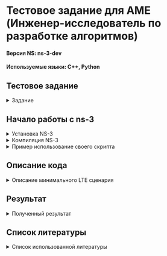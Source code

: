 
# Тестовое задание для AME (Инженер-исследователь по разработке алгоритмов)
#### Версия NS: ns-3-dev
#### Используемые языки: C++, Python

## Тестовое задание
<details><summary>Задание</summary>

**Основное задание**
* Установить NS-3 и скомпилировать.
* С помощью документации NS-3 сделать минимальный LTE сценарий:

    * Есть eNB и два абонента.
    * Траффик Full Buffer (пакеты идут в обе стороны бесконечно).
    * В LTE модуле сконфигурирован планировщик пакетов pf-ff-mac-scheduler.
    * В LTE модуле сконфигурирован вывод ключевых характеристик с Rlc и MAC уровня.
  
* Запустить сценарий и получить вывод ключевых характеристик.

**Основное задание**
Написать скрипт, который по полученному выводу ключевых характеристик с Rlc уровня 
посчитает Throughput в DL и в UL для каждого пользователя отдельно и выведет его на экран.

</details>

## Начало работы с ns-3
<details><summary> Установка NS-3</summary>
  
* Нужно склонировать репозиторй из Github:
```
 git clone https://gitlab.com/nsnam/ns-3-dev.git
 ```

* Перемещаемся в папку с ns-3:
```
cd ns-3-dev
```

</details>

<details><summary>Компиляция NS-3</summary>
  
* Необходимо ввести следующую команду в корневом каталоге для того, чтобы настроить сборку ns-3 с включением примеров  и тестов
```
./ns3 configure --enable-examples --enable-tests
```
* Затем собираем проект ns-3:
```
./ns3 build
```
* После завершения запускаем тесты, чтобы проверить свой билд:
```
 ./test.py
```
</details>

<details><summary> Пример использование своего скрипта</summary>

* Создаем свой файл в папке scratch. Запускаем командой:

```
./ns3 run lte_example
```
</details>

## Описание кода
<details><summary>Описание минимального LTE сценария</summary>

### Конфигурация модели
```
Time simTime = Seconds(10.0);
bool epc = true;
bool disableDl = false;
bool disableUl = false;
```
Этот код устанавливает параметры модели, такие как количество пар узлов, время симуляции, наличие EPC и возможность отключения передачи данных в направлении DL и UL.

### Настройка атрибутов по умолчанию
```
Config::SetDefault("ns3::UdpClient::Interval", TimeValue(MilliSeconds(1)));
Config::SetDefault("ns3::UdpClient::MaxPackets", UintegerValue(1000000));
Config::SetDefault("ns3::LteRlcUm::MaxTxBufferSize", UintegerValue(10 * 1024));
```
Этот код устанавливает некоторые атрибуты по умолчанию для компонентов, таких как UdpClient и LteRlcUm.

### Создание сети LTE
```
Ptr<LteHelper> lteHelper = CreateObject<LteHelper>();
Ptr<PointToPointEpcHelper> epcHelper = CreateObject<PointToPointEpcHelper>();
lteHelper->SetEpcHelper(epcHelper);
lteHelper->SetSchedulerType("ns3::PfFfMacScheduler");
```
Этот код создает объекты LteHelper и PointToPointEpcHelper для управления LTE сетью и эмуляции EPC.

### Создание узлов и установка соединений
```
NodeContainer remoteHostContainer;
remoteHostContainer.Create(1);
NodeContainer enbNodes;
NodeContainer ueNodes;
```
Этот код создает контейнеры узлов для удаленного хоста, eNB и UE.

### Установка мобильности и сетевых устройств
```
MobilityHelper mobility;
mobility.SetMobilityModel("ns3::ConstantPositionMobilityModel");
mobility.Install(enbNodes);
mobility.Install(ueNodes);
NetDeviceContainer enbDevs;
NetDeviceContainer ueDevs;
enbDevs = lteHelper->InstallEnbDevice(enbNodes);
ueDevs = lteHelper->InstallUeDevice(ueNodes);
```
Этот код устанавливает модель мобильности и сетевые устройства для узлов eNB и UE.

### Настройка IP адресов и маршрутизации
```
Ipv4InterfaceContainer internetIpIfaces = ipv4h.Assign(internetDevices);
Ipv4InterfaceContainer ueIpIface = epcHelper->AssignUeIpv4Address(NetDeviceContainer(ueDevs));
```
Этот код назначает IP адреса и устанавливает маршруты для узлов.

### Установка приложений
```
ApplicationContainer clientApps;
ApplicationContainer serverApps;
```
Этот код создает контейнеры для клиентских и серверных приложений.

### Запуск симуляции
```
serverApps.Start(Seconds(1.0));
clientApps.Start(Seconds(1.0));
Simulator::Stop(simTime);
Simulator::Run();
Simulator::Destroy();
```
Этот код запускает приложения и симуляцию, останавливает ее по истечении времени и завершает работу симулятора.
</details>

## Результат
<details><summary>Полученный результат</summary>
   
- Полученные данные (ключевые характеристики с RLC и MAC уровня):
* [MAC для DL](https://github.com/MargQ/ns3_YADRO/blob/master/src/DlMacStats.txt)
* [RLC для DL](https://github.com/MargQ/ns3_YADRO/blob/master/src/DlRlcStats.txt)
* [RLC для Ul](https://github.com/MargQ/ns3_YADRO/blob/master/src/UlRlcStats.txt)
* [MAC для Ul](https://github.com/MargQ/ns3_YADRO/blob/master/src/UlMacStats.txt)

- Посчитанный [Throughput](https://github.com/MargQ/ns3_YADRO/blob/master/src/thrpt.png) для каждого пользователя
</details>

## Список литературы
<details><summary>Список использованной литературы</summary>
   
- Установка и сборка ns-3

[Документация](https://www.nsnam.org/docs/release/3.41/tutorial/ns-3-tutorial.pdf) по установке и сборке ns-3 находится в ns-3 Tutorial. 

- Документация по модулю LTE

Полная [документация](https://www.nsnam.org/docs/models/html/lte.html) по модулю LTE для ns-3.

- Файл "основа" (п. 19.2.3)

В разделе 19.2.3 документации по LTE содержится [информация о создании и использовании стандартной программы](https://www.nsnam.org/docs/models/html/lte.html) для сценариев LTE в ns-3.

- Описание параметров таблицы (п. 19.2.6)

В разделе 19.2.6 [документации по LTE](https://www.nsnam.org/docs/models/html/lte-user.html) приводится описание параметров, используемых в таблицах для анализа результатов симуляции LTE.

- Реализация режима full buffer

Пример кода для [реализации режима full buffer](https://www.nsnam.org/docs/models/html/lte-user.html) в LTE сценариях ns-3 можно найти в файле lena-epc-dual-stripe, описанном в данной документации. Этот файл предоставляет необходимые настройки и параметры для симуляции с использованием режима full buffer.
</details>
